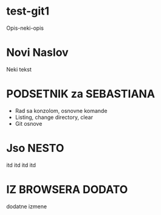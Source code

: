 # test-git1
Opis-neki-opis

# Novi Naslov

Neki tekst

# PODSETNIK za SEBASTIANA

- Rad sa konzolom, osnovne komande
- Listing, change directory, clear
- Git osnove

# Jso NESTO

itd itd itd itd

# IZ BROWSERA DODATO

dodatne izmene